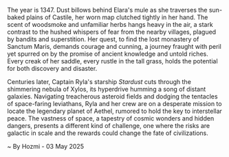 
The year is 1347.  Dust billows behind Elara's mule as she traverses the sun-baked plains of Castile, her worn map clutched tightly in her hand.  The scent of woodsmoke and unfamiliar herbs hangs heavy in the air, a stark contrast to the hushed whispers of fear from the nearby villages, plagued by bandits and superstition.  Her quest, to find the lost monastery of Sanctum Maris, demands courage and cunning, a journey fraught with peril yet spurred on by the promise of ancient knowledge and untold riches. Every creak of her saddle, every rustle in the tall grass, holds the potential for both discovery and disaster.

Centuries later, Captain Ryla's starship *Stardust* cuts through the shimmering nebula of Xylos, its hyperdrive humming a song of distant galaxies.  Navigating treacherous asteroid fields and dodging the tentacles of space-faring leviathans, Ryla and her crew are on a desperate mission to locate the legendary planet of Aethel, rumored to hold the key to interstellar peace.  The vastness of space, a tapestry of cosmic wonders and hidden dangers, presents a different kind of challenge, one where the risks are galactic in scale and the rewards could change the fate of civilizations.

~ By Hozmi - 03 May 2025
